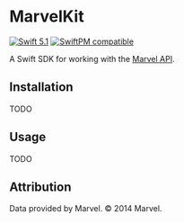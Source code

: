 # MarvelKit

[![Swift 5.1](https://img.shields.io/badge/Swift-5.1-orange.svg)](https://swift.org)
[![SwiftPM compatible](https://img.shields.io/badge/SwiftPM-compatible-4BC51D.svg)](https://swift.org/package-manager)

A Swift SDK for working with the [Marvel API](https://developer.marvel.com).

## Installation

TODO

## Usage

TODO

## Attribution

Data provided by Marvel. © 2014 Marvel.
